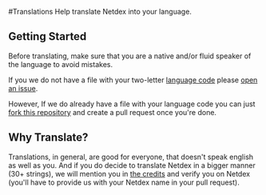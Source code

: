 #Translations
Help translate Netdex into your language.

## Getting Started
Before translating, make sure that you are a native and/or fluid speaker of the language to avoid mistakes.

If you we do not have a file with your two-letter [language code](https://en.wikipedia.org/wiki/List_of_ISO_639-1_codes) please [open an issue](https://github.com/netdexco/Translations/issues/new).

However, If we do already have a file with your language code you can just [fork this repository](https://guides.github.com/activities/forking/) and create a pull request once you're done.

## Why Translate?

Translations, in general, are good for everyone, that doesn't speak english as well as you.
And if you do decide to translate Netdex in a bigger manner (30+ strings), we will mention you in [the credits](https://netdex.co/credits) and verify you on Netdex (you'll have to provide us with your Netdex name in your pull request).
